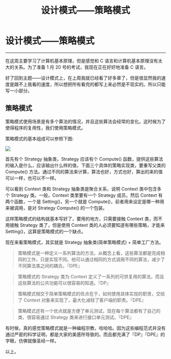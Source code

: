 ﻿---
layout: post
title: 设计模式——策略模式
---
# 设计模式——策略模式
---

在这周主要学习了计算机基本原理，但是感觉和 C 语言和计算机基本原理没有太大的关系。为了准备 1 月 20 号的考试，我现在正在好好地准备 C 语言。

好了回到主题——设计模式上，在上周我就已经看了好多章了，但是很显然我的速度是跟不上我看的速度，所以想把所有看完的都写上来必然是不现实的。所以只能写一小部分。

## 策略模式

策略模式使用场景是有多个算法的情况，并且这些算法会经常的变化。这时候为了使得程序的复用性，我们使用策略模式。

策略模式的基本组成可以参照下图:

![](https://foxapple.github.io/images/2018-01-07/strategy.PNG)

首先有个 Strategy 抽象类，Strategy 应该有个 Compute() 函数，提供这些算法的输入是什么，应该输出什么样的值，下面三个具体的策略实现类，要重写父类的 Compute() 方法。通过不同的算法来计算，算法也好，方式也好，算出的来的值可以一样，也可以不一样。

可以看到 Context 类和 Strategy 抽象类是聚合关系，说明 Context 类中包含多个 Strategy 类。一般，Context 类里要有一个 Strategy 成员，然后 Context 有两个函数，一个是 Setting()，另一个就是 Compute()，前者用来设定是哪一种用来被调用，是对 Strategy Compute() 的一个包装。

这样策略模式的结构就基本写好了，要用的地方，只需要接触 Context 类，而不用接触 Strategy 类了，但是使用 Context 类的人必须要知道有哪些策略，才能来 Setting()，这算是策略模式的一个缺点。

现在来看策略模式，其实就是 Strategy 抽象类(简单策略模式) + 简单工厂方法。

> 策略模式是一种定义一系列算法的方法，从概念上看，这些算法都是完成相同的工作，只是实现不同。他可以通过相同的方式调用不同的算法，减少了不同算法类之间的耦合。『DPE』

> 策略模式的 Strategy 类为 Context 定义了一系列的可供复用的算法，而且这些算法的公共功能可以很容易的知道。『DP』

> 策略模式相交于简单策略模式的优点在于，如何使用具体实现的职责，交给了 Context 对象来实现了，最大化减轻了客户端的职责。『DPE』

> 策略模式还有一个优点就是方便了单元测试，现在每个算法都有了自己的类，很容易通过 Strategy 类来进行接口单元测试。『DPE』

有时候，真的感觉策略模式就是一种编程宗教，哈哈哈。因为这些编程范式并没有通过严密的科学证明，都是大家的美感所导致的。而且都充满了『DP』『DPE』的字眼，仿佛就像圣经一样。

以上。

























